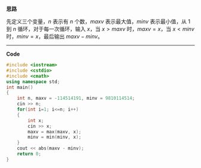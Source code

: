 **思路**

先定义三个变量，$n$ 表示有 $n$ 个数，$maxv$ 表示最大值，$minv$ 表示最小值，从 $1$ 到 $n$ 循环，对于每一次循环，输入 $x$，当 $x > maxv$ 时，$maxv = x$，当 $x < minv$ 时，$minv = x$，最后输出 $maxv - minv$。



_______


**Code**

```cpp
#include <iostream>
#include <cstdio>
#include <cmath>
using namespace std;
int main()
{
	int n, maxv = -114514191, minv = 9810114514;
	cin >> n;
	for(int i=1; i<=n; i++)
	{
		int x;
		cin >> x;
		maxv = max(maxv, x);
		minv = min(minv, x);
	}
	cout << abs(maxv - minv);
	return 0;
}
```
